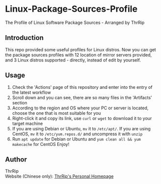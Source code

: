 # Linux-Package-Sources-Profile

The Profile of Linux Software Package Sources - Arranged by ThrRip

## Introduction
This repo provided some useful profiles for Linux distros. Now you can get the package sources profiles with 12 location of mirror servers provided, and 3 Linux distros supported - directly, instead of edit by yourself.

## Usage
1. Check the 'Actions' page of this repository and enter into the entry of the latest workflow
2. Scroll down and you can see, there are so many files in the 'Artifacts' section
3. According to the region and OS where your PC or server is located, choose the one that is most suitable for you
4. Right-click it and copy its link, use `curl` or `wget` to download it to your target machine
5. If you are using Debian or Ubuntu, `mv` it to `/etc/apt/`. If you are using CentOS, `mv` it to `/etc/yum.repos.d/` and uncompress it with `unzip`
6. Run `apt update` for Debian or Ubuntu and `yum clean all && yum makecache` for CentOS
Enjoy!

## Author
ThrRip  
Website (Chinese only): [ThrRip's Personal Homepage](https://thrrip.space)
